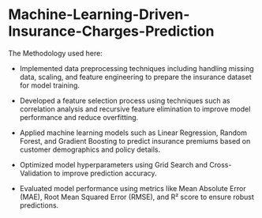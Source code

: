 # Machine-Learning-Driven-Insurance-Charges-Prediction

The Methodology used here:

* Implemented data preprocessing techniques including handling missing data, scaling, and feature engineering to prepare the insurance dataset for model training.

* Developed a feature selection process using techniques such as correlation analysis and recursive feature elimination to improve model performance and reduce overfitting.

* Applied machine learning models such as Linear Regression, Random Forest, and Gradient Boosting to predict insurance premiums based on customer demographics and policy details.

* Optimized model hyperparameters using Grid Search and Cross-Validation to improve prediction accuracy.

* Evaluated model performance using metrics like Mean Absolute Error (MAE), Root Mean Squared Error (RMSE), and R² score to ensure robust predictions.
